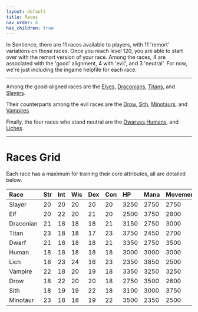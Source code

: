 ```yaml
---
layout: default
title: Races
nav_order: 4
has_children: true
---
```


In Sentience, there are 11 races available to players, with 11 'remort' variations on those races. Once you reach level 120, you are able to start over with the remort version of your race. Among the races, 4 are associated with the 'good' alignment, 4 with 'evil', and 3 'neutral'. For now, we're just including the ingame helpfile for each race.

---

Among the good-aligned races are the [Elves](elf.html), [Draconians](draconian.html), [Titans](titan.html), and [Slayers](slayer.html).

Their counterparts among the evil races are the [Drow](drow.html), [Sith](sith.html), [Minotaurs](minotaur.html), and [Vampires](vampire.html).

Finally, the four races who stand neutral are the [Dwarves](dwarvf.html),[Humans](human.html), and [Liches](lich.html).

---

# Races Grid
Each race has a maximum for training their core attributes, all are detailed below.

| Race | Str | Int | Wis | Dex | Con | HP | Mana | Movement | Remort |
|:-----|:----|:----|:----|:----|:----|:---|:-----|:---------|:-------|
| Slayer | 20 | 20 | 20 | 20 | 20 | 3250 | 2750 | 2750 | Changeling |
| Elf | 20 | 22 | 20 |21 | 20 | 2500 | 3750 | 2800 | Seraph |
| Draconian | 21 | 18 | 18 | 18 | 21 | 3150 | 2750 | 3000 | Dragon |
| Titan | 23 | 18 | 18 | 17 | 23 | 3750 | 2450 | 2700 | Colossus |
| Dwarf |  21 | 18 | 18 | 18 | 21 | 3350 | 2750 | 3500 | Berserker |
| Human | 18 | 18 | 18 | 18 | 18 | 3000 | 3000 | 3000 | Avatar |
| Lich | 18 | 23 | 24 | 16 | 23 | 2350 | 3850 | 2500 | Wraith |
| Vampire | 22 | 18 | 20 | 19 | 18 | 3350 | 3250 | 3250 | Fiend |
| Drow | 18 | 22 | 20 | 20 | 18 | 2750 | 3500 | 2600 | Specter |
| Sith | 18 | 19 | 19 | 22 | 18 | 3100 | 3000 | 3750 | Naga |
| Minotaur | 23 | 18 | 18 | 19 | 22 | 3500 | 2350 | 2500 | Hell Baron |